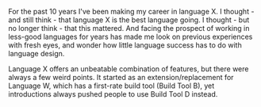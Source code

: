 For the past 10 years I've been making my career in language X. I thought - and still think - that language X is the best language going. I thought - but no longer think - that this mattered. And facing the prospect of working in less-good languages for years has made me look on previous experiences with fresh eyes, and wonder how little language success has to do with language design.

Language X offers an unbeatable combination of features, but there were always a few weird points. It started as an extension/replacement for Language W, which has a first-rate build tool (Build Tool B), yet introductions always pushed people to use Build Tool D instead.